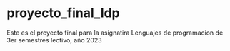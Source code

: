 # proyecto_final_ldp

Este es el proyecto final para la asignatira Lenguajes de programacion de 3er semestres lectivo, año 2023 
